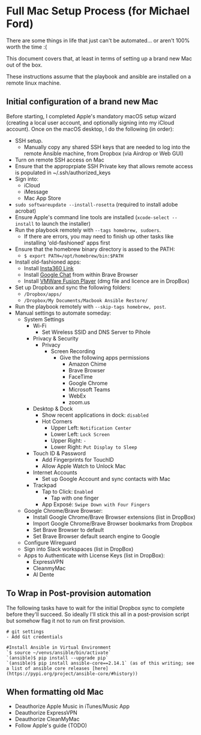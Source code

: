# Full Mac Setup Process (for Michael Ford)

There are some things in life that just can't be automated... or aren't 100% worth the time :(

This document covers that, at least in terms of setting up a brand new Mac out of the box.

These instructions assume that the playbook and ansible are installed on a remote linux machine.

## Initial configuration of a brand new Mac

Before starting, I completed Apple's mandatory macOS setup wizard (creating a local user account, and optionally signing into my iCloud account). Once on the macOS desktop, I do the following (in order):

  - SSH setup.
    - Manually copy any shared SSH keys that are needed to log into the remote Ansible machine, from Dropbox (via Airdrop or Web GUI)
  - Turn on remote SSH access on Mac
  - Ensure that the approprpiate SSH Private key that allows remote access is populated in ~/.ssh/authorized_keys
  - Sign into:
    - iCloud
    - iMessage
    - Mac App Store
  - `sudo softwareupdate --install-rosetta` (required to install adobe acrobat)
  - Ensure Apple's command line tools are installed (`xcode-select --install` to launch the installer)
  - Run the playbook remotely with `--tags homebrew, sudoers`.
    - If there are errors, you may need to finish up other tasks like installing 'old-fashioned' apps first
  - Ensure that the homebrew binary directory is assed to the PATH:
    - `$ export PATH=/opt/homebrew/bin:$PATH`
  - Install old-fashioned apps:
    - Install [Insta360 Link](https://www.insta360.com/download/insta360-link)
    - Install [Google Chat](https://chat.google.com/download/) from within Brave Browser
    - Install [VMWare Fusion Player](https://customerconnect.vmware.com/en/evalcenter?p=fusion-player-personal-13) (dmg file and licence are in DropBox)
  - Set up Dropbox and sync the following folders:
    - `/Dropbox/apps/`
    - `/Dropbox/My Documents/Macbook Ansible Restore/`
  - Run the playbook remotely with `--skip-tags homebrew, post`.
  - Manual settings to automate someday:
    - System Settings
      - Wi-Fi
        - Set Wireless SSID and DNS Server to Pihole
      - Privacy & Security
        - Privacy
          - Screen Recording
            - Give the following apps permissions
              - Amazon Chime
              - Brave Browser
              - FaceTime
              - Google Chrome
              - Microsoft Teams
              - WebEx
              - zoom.us
      - Desktop & Dock
        - Show recent applications in dock: `disabled`
        - Hot Corners
          - Upper Left: `Notification Center`
          - Lower Left: `Lock Screen`
          - Upper Right: `-`
          - Lower Right: `Put Display to Sleep` 
      - Touch ID & Password
        - Add Fingerprints for TouchID
        - Allow Apple Watch to Unlock Mac   
      - Internet Accounts
        - Set up Google Account and sync contacts with Mac
      - Trackpad
        - Tap to Click: `Enabled`
          - Tap with one finger
        - App Exposé: `Swipe Down with Four Fingers`
    - Google Chrome/Brave Browser:
      - Install Google Chrome/Brave Browser extensions (list in DropBox)
      - Import Google Chrome/Brave Browser bookmarks from Dropbox
      - Set Brave Browser to default
      - Set Brave Browser default search engine to Google
    - Configure Wireguard
    - Sign into Slack workspaces (list in DropBox)
    - Apps to Authenticate with License Keys (list in DropBox):
      - ExpressVPN
      - CleanmyMac
      - Al Dente


## To Wrap in Post-provision automation

The following tasks have to wait for the initial Dropbox sync to complete before they'll succeed. So ideally I'll stick this all in a post-provision script but somehow flag it not to run on first provision.

```
# git settings
- Add Git credentials

#Install Ansible in Virtual Environment
`$ source ~/venvs/ansible/bin/activate`
`(ansible)$ pip install --upgrade pip`
`(ansible)$ pip install ansible-core==2.14.1` (as of this writing; see a list of ansible core releases [here](https://pypi.org/project/ansible-core/#history))

```

## When formatting old Mac
  - Deauthorize Apple Music in iTunes/Music App
  - Deauthorize ExpressVPN
  - Deauthorize CleanMyMac
  - Follow Apple's guide (TODO)
